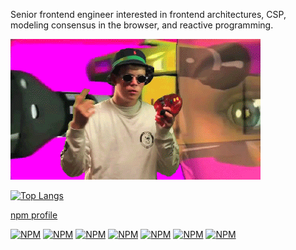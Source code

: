 Senior frontend engineer interested in frontend architectures, CSP, modeling consensus in the browser, and reactive programming. 

![!img](/lean.gif)

[![Top Langs](https://github-readme-stats.vercel.app/api/top-langs/?username=matthewzito&layout=compact&theme=dracula&langs_count=16)](https://github.com/matthewzito/github-readme-stats)

[npm profile](https://www.npmjs.com/settings/magister_zito/packages)

[![NPM](https://nodei.co/npm/vivisector.png?compact=true)](https://nodei.co/npm/vivisector/)
[![NPM](https://nodei.co/npm/http-factory.png?compact=true)](https://nodei.co/npm/http-factory/)
[![NPM](https://nodei.co/npm/js-heuristics.png?compact=true)](https://nodei.co/npm/js-heuristics/)
[![NPM](https://nodei.co/npm/coalesce-x.png?compact=true)](https://nodei.co/npm/coalesce-x/)
[![NPM](https://nodei.co/npm/seance-js.png?compact=true)](https://nodei.co/npm/seance-js/)
[![NPM](https://nodei.co/npm/atom-db.png?compact=true)](https://nodei.co/npm/atom-db/)
[![NPM](https://nodei.co/npm/x-clacks-middleware.png?compact=true)](https://nodei.co/npm/x-clacks-middleware/)